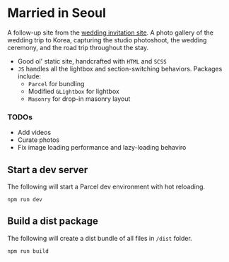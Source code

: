 # Married in Seoul

A follow-up site from the [wedding invitation site](https://www.marriedinseoul.com). A photo gallery of the wedding trip to Korea, capturing the studio photoshoot, the wedding ceremony, and the road trip throughout the stay.

- Good ol' static site, handcrafted with `HTML` and `SCSS`
- `JS` handles all the lightbox and section-switching behaviors. Packages include:
  - `Parcel` for bundling
  - Modified `GLightbox` for lightbox
  - `Masonry` for drop-in masonry layout

### TODOs

- Add videos
- Curate photos
- Fix image loading performance and lazy-loading behaviro


## Start a dev server

The following will start a Parcel dev environment with hot reloading.

```shell
npm run dev
```

## Build a dist package

The following will create a dist bundle of all files in `/dist` folder.

```shell
npm run build
```
